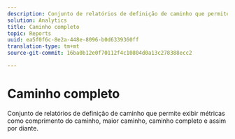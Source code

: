 ```yaml
---
description: Conjunto de relatórios de definição de caminho que permite exibir métricas como comprimento do caminho, maior caminho, caminho completo e assim por diante.
solution: Analytics
title: Caminho completo
topic: Reports
uuid: ea5f0f6c-8e2a-448e-8096-b0d6339360ff
translation-type: tm+mt
source-git-commit: 16ba0b12e0f70112f4c10804d0a13c278388ecc2

---
```



# Caminho completo

Conjunto de relatórios de definição de caminho que permite exibir métricas como comprimento do caminho, maior caminho, caminho completo e assim por diante.

